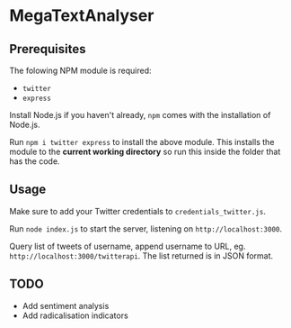 # MegaTextAnalyser

## Prerequisites

The folowing NPM module is required:

- `twitter`
- `express`

Install Node.js if you haven't already, `npm` comes with the installation of Node.js.

Run `npm i twitter express` to install the above module. This installs the module to the **current working directory** so run this inside the folder that has the code.

## Usage

Make sure to add your Twitter credentials to `credentials_twitter.js`.

Run `node index.js` to start the server, listening on `http://localhost:3000`.

Query list of tweets of username, append username to URL, eg. `http://localhost:3000/twitterapi`. The list returned is in JSON format.

## TODO

- Add sentiment analysis
- Add radicalisation indicators
